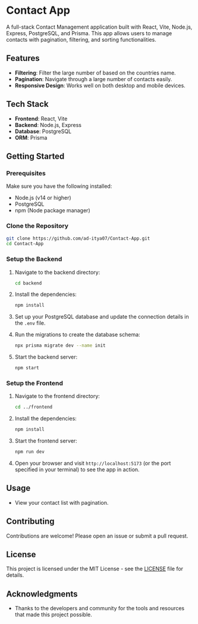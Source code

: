 # Contact App

A full-stack Contact Management application built with React, Vite, Node.js, Express, PostgreSQL, and Prisma. This app allows users to manage contacts with pagination, filtering, and sorting functionalities.

## Features

- **Filtering**: Filter the large number of based on the countries name.
- **Pagination**: Navigate through a large number of contacts easily.
- **Responsive Design**: Works well on both desktop and mobile devices.

## Tech Stack

- **Frontend**: React, Vite
- **Backend**: Node.js, Express
- **Database**: PostgreSQL
- **ORM**: Prisma

## Getting Started

### Prerequisites

Make sure you have the following installed:

- Node.js (v14 or higher)
- PostgreSQL
- npm (Node package manager)

### Clone the Repository

```bash
git clone https://github.com/ad-itya07/Contact-App.git
cd Contact-App
```

### Setup the Backend

1. Navigate to the backend directory:

   ```bash
   cd backend
   ```

2. Install the dependencies:

   ```bash
   npm install
   ```

3. Set up your PostgreSQL database and update the connection details in the `.env` file.

4. Run the migrations to create the database schema:

   ```bash
   npx prisma migrate dev --name init
   ```

5. Start the backend server:

   ```bash
   npm start
   ```

### Setup the Frontend

1. Navigate to the frontend directory:

   ```bash
   cd ../frontend
   ```

2. Install the dependencies:

   ```bash
   npm install
   ```

3. Start the frontend server:

   ```bash
   npm run dev
   ```

4. Open your browser and visit `http://localhost:5173` (or the port specified in your terminal) to see the app in action.

## Usage

- View your contact list with pagination.

## Contributing

Contributions are welcome! Please open an issue or submit a pull request.

## License

This project is licensed under the MIT License - see the [LICENSE](LICENSE) file for details.

## Acknowledgments

- Thanks to the developers and community for the tools and resources that made this project possible.
